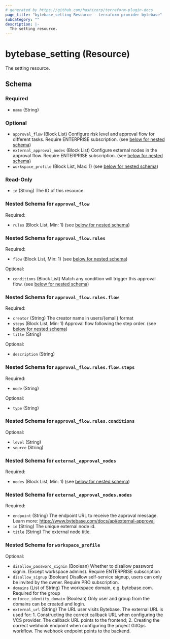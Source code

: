 ```yaml
---
# generated by https://github.com/hashicorp/terraform-plugin-docs
page_title: "bytebase_setting Resource - terraform-provider-bytebase"
subcategory: ""
description: |-
  The setting resource.
---
```


# bytebase_setting (Resource)

The setting resource.



<!-- schema generated by tfplugindocs -->
## Schema

### Required

- `name` (String)

### Optional

- `approval_flow` (Block List) Configure risk level and approval flow for different tasks. Require ENTERPRISE subscription. (see [below for nested schema](#nestedblock--approval_flow))
- `external_approval_nodes` (Block List) Configure external nodes in the approval flow. Require ENTERPRISE subscription. (see [below for nested schema](#nestedblock--external_approval_nodes))
- `workspace_profile` (Block List, Max: 1) (see [below for nested schema](#nestedblock--workspace_profile))

### Read-Only

- `id` (String) The ID of this resource.

<a id="nestedblock--approval_flow"></a>
### Nested Schema for `approval_flow`

Required:

- `rules` (Block List, Min: 1) (see [below for nested schema](#nestedblock--approval_flow--rules))

<a id="nestedblock--approval_flow--rules"></a>
### Nested Schema for `approval_flow.rules`

Required:

- `flow` (Block List, Min: 1) (see [below for nested schema](#nestedblock--approval_flow--rules--flow))

Optional:

- `conditions` (Block List) Match any condition will trigger this approval flow. (see [below for nested schema](#nestedblock--approval_flow--rules--conditions))

<a id="nestedblock--approval_flow--rules--flow"></a>
### Nested Schema for `approval_flow.rules.flow`

Required:

- `creator` (String) The creator name in users/{email} format
- `steps` (Block List, Min: 1) Approval flow following the step order. (see [below for nested schema](#nestedblock--approval_flow--rules--flow--steps))
- `title` (String)

Optional:

- `description` (String)

<a id="nestedblock--approval_flow--rules--flow--steps"></a>
### Nested Schema for `approval_flow.rules.flow.steps`

Required:

- `node` (String)

Optional:

- `type` (String)



<a id="nestedblock--approval_flow--rules--conditions"></a>
### Nested Schema for `approval_flow.rules.conditions`

Optional:

- `level` (String)
- `source` (String)




<a id="nestedblock--external_approval_nodes"></a>
### Nested Schema for `external_approval_nodes`

Required:

- `nodes` (Block List, Min: 1) (see [below for nested schema](#nestedblock--external_approval_nodes--nodes))

<a id="nestedblock--external_approval_nodes--nodes"></a>
### Nested Schema for `external_approval_nodes.nodes`

Required:

- `endpoint` (String) The endpoint URL to receive the approval message. Learn more: https://www.bytebase.com/docs/api/external-approval
- `id` (String) The unique external node id.
- `title` (String) The external node title.



<a id="nestedblock--workspace_profile"></a>
### Nested Schema for `workspace_profile`

Optional:

- `disallow_password_signin` (Boolean) Whether to disallow password signin. (Except workspace admins). Require ENTERPRISE subscription
- `disallow_signup` (Boolean) Disallow self-service signup, users can only be invited by the owner. Require PRO subscription.
- `domains` (List of String) The workspace domain, e.g. bytebase.com. Required for the group
- `enforce_identity_domain` (Boolean) Only user and group from the domains can be created and login.
- `external_url` (String) The URL user visits Bytebase. The external URL is used for: 1. Constructing the correct callback URL when configuring the VCS provider. The callback URL points to the frontend; 2. Creating the correct webhook endpoint when configuring the project GitOps workflow. The webhook endpoint points to the backend.


